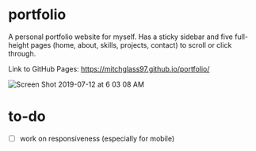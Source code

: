 # portfolio

A personal portfolio website for myself. Has a sticky sidebar and five full-height pages (home, about, skills, projects, contact) to scroll or click through.

Link to GitHub Pages: https://mitchglass97.github.io/portfolio/

![Screen Shot 2019-07-12 at 6 03 08 AM](https://user-images.githubusercontent.com/52224377/61123745-c16ac780-a46a-11e9-81cf-fcf41bf30979.png)

# to-do
- [ ] work on responsiveness (especially for mobile)


